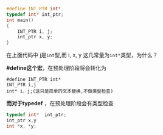 ```c
#define INT_PTR int*
typedef int* int_ptr;
int main()
{
	INT_PTR i, j;
	int_ptr x, y;
}
```
在上面代码中 j是`int`型,而 i, x, y 这几常量为`int*`类型，为什么？

**#define这个宏**，在预处理阶段将会转化为
```
#define INT_PTR int*
INT_PTR i,j
int* i，j;(这只是简单的文本替换,不做类型检查)
```

**而对于typedef** ，在预处理阶段会有类型检查
```c
typedef int*  int_ptr;  
int_ptr x,y 
int *x, *y;
```
